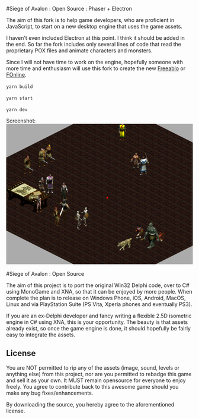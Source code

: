 #Siege of Avalon : Open Source : Phaser + Electron

The aim of this fork is to help game developers, who are proficient in JavaScript, to start on a new desktop engine that uses the game assets.

I haven't even included Electron at this point. I think it should be added in the end. So far the fork includes only several lines of code that read the proprietary POX files and animate characters and monsters.

Since I will not have time to work on the engine, hopefully someone with more time and enthusiasm will use this fork to create the new [Freeablo](https://freeablo.org) or [FOnline](https://www.fonline-reloaded.net/).


 `yarn build`
 
 `yarn start`
 
 `yarn dev`

Screenshot:
![Screenshot](./screen.png)

#Siege of Avalon : Open Source

The aim of this project is to port the original Win32 Delphi code, over to C# using MonoGame and XNA, so that it can be enjoyed by more people. When complete the plan is to release on Windows Phone, iOS, Android, MacOS, Linux and via PlayStation Suite (PS Vita, Xperia phones and eventually PS3).

If you are an ex-Delphi developer and fancy writing a flexible 2.5D isometric engine in C# using XNA, this is your opportunity. The beauty is that assets already exist, so once the game engine is done, it should hopefully be fairly easy to integrate the assets.

License
-------
You are NOT permitted to rip any of the assets (image, sound, levels or anything else) from this project, 
nor are you permitted to rebadge this game and sell it as your own.
It MUST remain opensource for everyone to enjoy freely.
You agree to contribute back to this awesome game should you make any bug fixes/enhancements.

By downloading the source, you hereby agree to the aforementioned license.
